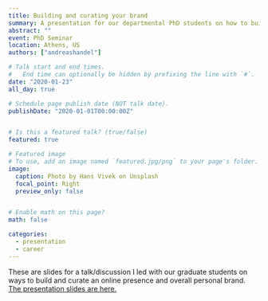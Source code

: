 ```yaml
---
title: Building and curating your brand
summary: A presentation for our departmental PhD students on how to build and manage their brand (aka online presence).
abstract: ""
event: PhD Seminar
location: Athens, US
authors: ["andreashandel"]

# Talk start and end times.
#   End time can optionally be hidden by prefixing the line with `#`.
date: "2020-01-23"
all_day: true

# Schedule page publish date (NOT talk date).
publishDate: "2020-01-01T00:00:00Z"


# Is this a featured talk? (true/false)
featured: true

# Featured image
# To use, add an image named `featured.jpg/png` to your page's folder. 
image:
  caption: Photo by Hans Vivek on Unsplash
  focal_point: Right
  preview_only: false


# Enable math on this page?
math: false

categories:
  - presentation
  - career
---
```


These are slides for a talk/discussion I led with our graduate students on ways to build and curate an online presence and overall personal brand. 
<a href="/presentations/2020_01_Building_your_Brand.html" target="_blank">The presentation slides are here.</a>
